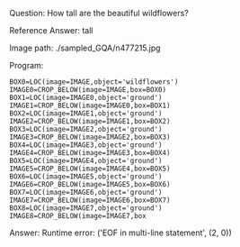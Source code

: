 Question: How tall are the beautiful wildflowers?

Reference Answer: tall

Image path: ./sampled_GQA/n477215.jpg

Program:

```
BOX0=LOC(image=IMAGE,object='wildflowers')
IMAGE0=CROP_BELOW(image=IMAGE,box=BOX0)
BOX1=LOC(image=IMAGE0,object='ground')
IMAGE1=CROP_BELOW(image=IMAGE0,box=BOX1)
BOX2=LOC(image=IMAGE1,object='ground')
IMAGE2=CROP_BELOW(image=IMAGE1,box=BOX2)
BOX3=LOC(image=IMAGE2,object='ground')
IMAGE3=CROP_BELOW(image=IMAGE2,box=BOX3)
BOX4=LOC(image=IMAGE3,object='ground')
IMAGE4=CROP_BELOW(image=IMAGE3,box=BOX4)
BOX5=LOC(image=IMAGE4,object='ground')
IMAGE5=CROP_BELOW(image=IMAGE4,box=BOX5)
BOX6=LOC(image=IMAGE5,object='ground')
IMAGE6=CROP_BELOW(image=IMAGE5,box=BOX6)
BOX7=LOC(image=IMAGE6,object='ground')
IMAGE7=CROP_BELOW(image=IMAGE6,box=BOX7)
BOX8=LOC(image=IMAGE7,object='ground')
IMAGE8=CROP_BELOW(image=IMAGE7,box
```
Answer: Runtime error: ('EOF in multi-line statement', (2, 0))

